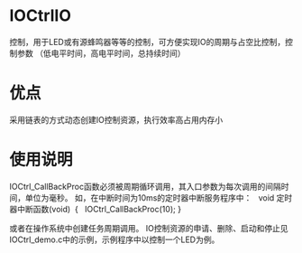 # IOCtrlIO
控制，用于LED或有源蜂鸣器等等的控制，可方便实现IO的周期与占空比控制，控制参数 （低电平时间，高电平时间，总持续时间）
# 优点
采用链表的方式动态创建IO控制资源，执行效率高占用内存小
# 使用说明
IOCtrl_CallBackProc函数必须被周期循环调用，其入口参数为每次调用的间隔时间，单位为毫秒。
如，在中断时间为10ms的定时器中断服务程序中：
 
 void 定时器中断函数(void) 
 {  
  IOCtrl_CallBackProc(10);
 }
 
或者在操作系统中创建任务周期调用。
IO控制资源的申请、删除、启动和停止见IOCtrl_demo.c中的示例，示例程序中以控制一个LED为例。

